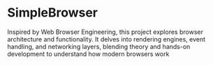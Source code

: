 # SimpleBrowser
Inspired by Web Browser Engineering, this project explores browser architecture and functionality. It delves into rendering engines, event handling, and networking layers, blending theory and hands-on development to understand how modern browsers work
